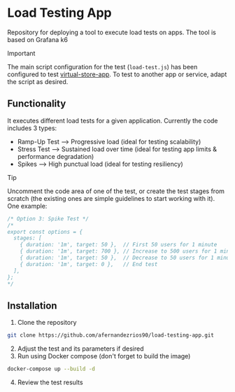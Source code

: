 # Load Testing App
Repository for deploying a tool to execute load tests on apps.
The tool is based on Grafana k6

> [!IMPORTANT]
> The main script configuration for the test (`load-test.js`) has been configured to test [virtual-store-app](https://github.com/afernandezrios90/virtual-store). To test to another app or service, adapt the script as desired.

## Functionality

It executes different load tests for a given application. Currently the code includes 3 types:
- Ramp-Up Test --> Progressive load (ideal for testing scalability)
- Stress Test --> Sustained load over time (ideal for testing app limits & performance degradation)
- Spikes --> High punctual load (ideal for testing resiliency)

> [!TIP]
> Uncomment the code area of one of the test, or create the test stages from scratch (the existing ones are simple guidelines to start working with it). One example:
> ```js
> /* Option 3: Spike Test */
> /*
> export const options = {
>   stages: [
>     { duration: '1m', target: 50 },  // First 50 users for 1 minute
>     { duration: '1m', target: 700 }, // Increase to 500 users for 1 minute
>     { duration: '1m', target: 50 },  // Decrease to 50 users for 1 minute
>     { duration: '1m', target: 0 },   // End test
>   ],
> };
> */
> ```

## Installation
1. Clone the repository
```bash
git clone https://github.com/afernandezrios90/load-testing-app.git
```
2. Adjust the test and its parameters if desired
3. Run using Docker compose (don't forget to build the image)
```bash
docker-compose up --build -d
```
4. Review the test results
